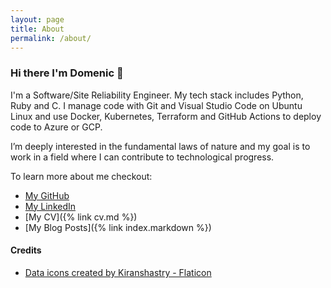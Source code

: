 ```yaml
---
layout: page
title: About
permalink: /about/
---
```


### Hi there I'm Domenic 👋

I'm a Software/Site Reliability Engineer. My tech stack includes Python, Ruby and C. I manage code with Git and Visual Studio Code on Ubuntu Linux and use Docker, Kubernetes, Terraform and GitHub Actions to deploy code to Azure or GCP.  

I’m deeply interested in the fundamental laws of nature and my goal is to work in a field where I can contribute to technological progress.

To learn more about me checkout:
* [My GitHub](https://github.com/goseind)
* [My LinkedIn](http://www.linkedin.com/in/goseind)
* [My CV]({% link cv.md %})
* [My Blog Posts]({% link index.markdown %})


#### Credits

- <a href="https://www.flaticon.com/free-icons/data" title="data icons">Data icons created by Kiranshastry - Flaticon</a>

